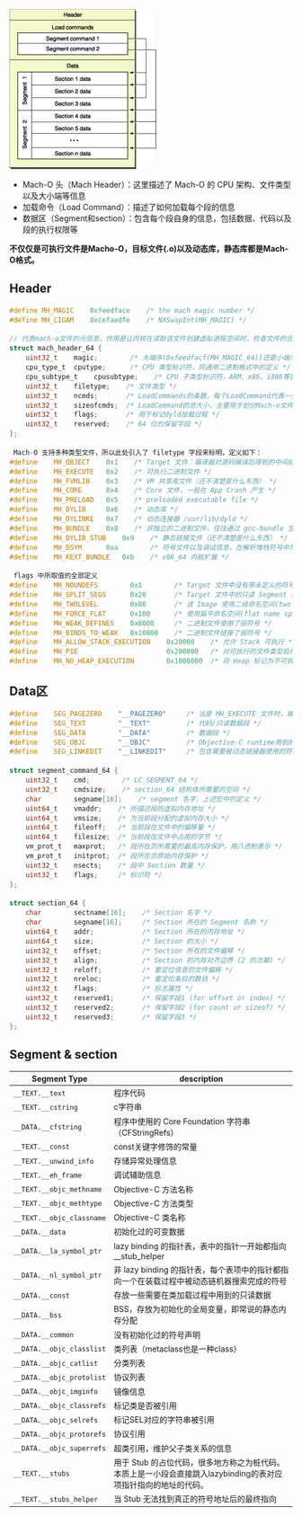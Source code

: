 
![mach-o.jpg](https://github.com/NSSONGMENG/wiki/blob/master/images/mach-o.jpg)

* Mach-O 头（Mach Header）：这里描述了 Mach-O 的 CPU 架构、文件类型以及大小端等信息
* 加载命令（Load Command）：描述了如何加载每个段的信息
* 数据区（Segment和section）：包含每个段自身的信息，包括数据、代码以及段的执行权限等

**不仅仅是可执行文件是Macho-O，目标文件(.o)以及动态库，静态库都是Mach-O格式。**


## Header

```C
#define MH_MAGIC    0xfeedface    /* the mach magic number */
#define MH_CIGAM    0xcefaedfe    /* NXSwapInt(MH_MAGIC) */

// 代表mach-o文件的元信息，作用是让内核在读取该文件创建虚拟进程空间时，检查文件的合法性，以及当前硬件特性是否支持程序的运行
struct mach_header_64 {
    uint32_t    magic;        /* 大端序(0xfeedfacf(MH_MAGIC_64))还是小端序(0xcffaedfe(MH_CIGAM_64))，iOS上是小端序 */
    cpu_type_t  cputype;      /* CPU 类型标识符，同通用二进制格式中的定义 */
    cpu_subtype_t    cpusubtype;    /* CPU 子类型标识符，ARM、x86、i386等宏定义划分 */
    uint32_t    filetype;    /* 文件类型 */
    uint32_t    ncmds;       /* LoadCommands的条数，每个LoadCommand代表一种Segment的加载方式 */
    uint32_t    sizeofcmds;  /* LoadCommand的总大小，主要用于划分Mach-o文件的区域 */
    uint32_t    flags;       /* 用于标记dyld加载过程 */
    uint32_t    reserved;    /* 64 位的保留字段 */
};

 Mach-O 支持多种类型文件，所以此处引入了 filetype 字段来标明，定义如下：
#define    MH_OBJECT    0x1    /* Target 文件：编译器对源码编译后得到的中间结果 */
#define    MH_EXECUTE   0x2    /* 可执行二进制文件 */
#define    MH_FVMLIB    0x3    /* VM 共享库文件（还不清楚是什么东西） */
#define    MH_CORE      0x4    /* Core 文件，一般在 App Crash 产生 */
#define    MH_PRELOAD   0x5    /* preloaded executable file */
#define    MH_DYLIB     0x6    /* 动态库 */
#define    MH_DYLINKE   0x7    /* 动态连接器 /usr/lib/dyld */
#define    MH_BUNDLE    0x8    /* 非独立的二进制文件，往往通过 gcc-bundle 生成 */
#define    MH_DYLIB_STUB    0x9    /* 静态链接文件（还不清楚是什么东西） */
#define    MH_DSYM      0xa        /* 符号文件以及调试信息，在解析堆栈符号中常用 */
#define    MH_KEXT_BUNDLE   0xb    /* x86_64 内核扩展 */

 flags 中所取值的全部定义
#define    MH_NOUNDEFS        0x1        /* Target 文件中没有带未定义的符号，常为静态二进制文件 */
#define    MH_SPLIT_SEGS      0x20       /* Target 文件中的只读 Segment 和可读写 Segment 分开  */
#define    MH_TWOLEVEL        0x80       /* 该 Image 使用二级命名空间(two name space binding)绑定方案 */
#define    MH_FORCE_FLAT      0x100      /* 使用扁平命名空间(flat name space binding)绑定（与 MH_TWOLEVEL 互斥） */
#define    MH_WEAK_DEFINES    0x8000     /* 二进制文件使用了弱符号 */
#define    MH_BINDS_TO_WEAK   0x10000    /* 二进制文件链接了弱符号 */
#define    MH_ALLOW_STACK_EXECUTION    0x20000    /* 允许 Stack 可执行 */
#define    MH_PIE                      0x200000   /* 对可执行的文件类型启用地址空间 layout 随机化 */
#define    MH_NO_HEAP_EXECUTION        0x1000000  /* 将 Heap 标记为不可执行，可防止 heap spray 攻击 */
```


## Data区
```C
#define    SEG_PAGEZERO    "__PAGEZERO"     /* 当是 MH_EXECUTE 文件时，捕获到空指针 */
#define    SEG_TEXT        "__TEXT"         /* 代码/只读数据段 */
#define    SEG_DATA        "__DATA"         /* 数据段 */
#define    SEG_OBJC        "__OBJC"         /* Objective-C runtime用到的一些数据 */
#define    SEG_LINKEDIT    "__LINKEDIT"     /* 包含需要被动态链接器使用的符号表、字符串表、重定位表等 */

struct segment_command_64 {
    uint32_t    cmd;        /* LC_SEGMENT_64 */
    uint32_t    cmdsize;    /* section_64 结构体所需要的空间 */
    char        segname[16];    /* segment 名字，上述宏中的定义 */
    uint64_t    vmaddr;    /* 所描述段的虚拟内存地址 */
    uint64_t    vmsize;    /* 为当前段分配的虚拟内存大小 */
    uint64_t    fileoff;   /* 当前段在文件中的偏移量 */
    uint64_t    filesize;  /* 当前段在文件中占用的字节 */    
    vm_prot_t   maxprot;   /* 段所在页所需要的最高内存保护，用八进制表示 */
    vm_prot_t   initprot;  /* 段所在页原始内存保护 */
    uint32_t    nsects;    /* 段中 Section 数量 */
    uint32_t    flags;     /* 标识符 */
};

struct section_64 {
    char        sectname[16];    /* Section 名字 */
    char        segname[16];     /* Section 所在的 Segment 名称 */
    uint64_t    addr;            /* Section 所在的内存地址 */
    uint64_t    size;            /* Section 的大小 */
    uint32_t    offset;          /* Section 所在的文件偏移 */
    uint32_t    align;           /* Section 的内存对齐边界 (2 的次幂) */
    uint32_t    reloff;          /* 重定位信息的文件偏移 */
    uint32_t    nreloc;          /* 重定位条目的数目 */
    uint32_t    flags;           /* 标志属性 */
    uint32_t    reserved1;       /* 保留字段1 (for offset or index) */
    uint32_t    reserved2;       /* 保留字段2 (for count or sizeof) */
    uint32_t    reserved3;       /* 保留字段3 */
};
```

## Segment & section
Segment Type | description
---- | ---- |
`__TEXT.__text` | 程序代码
`__TEXT.__cstring` | c字符串
`__DATA.__cfstring` | 程序中使用的 Core Foundation 字符串（CFStringRefs）
`__TEXT.__const` | const关键字修饰的常量
`__TEXT.__unwind_info` | 存储异常处理信息
`__TEXT.__eh_frame` | 调试辅助信息
`__TEXT.__objc_methname` | Objective-C 方法名称
`__TEXT.__objc_methtype` | Objective-C 方法类型
`__TEXT.__objc_classname` | Objective-C 类名称
`__DATA.__data` | 初始化过的可变数据
`__DATA.__la_symbol_ptr` | lazy binding 的指针表，表中的指针一开始都指向 __stub_helper
`__DATA.__nl_symbol_ptr` | 非 lazy binding 的指针表，每个表项中的指针都指向一个在装载过程中被动态链机器搜索完成的符号
`__DATA.__const` | 存放一些需要在类加载过程中用到的只读数据
`__DATA.__bss` | BSS，存放为初始化的全局变量，即常说的静态内存分配
`__DATA.__common` | 没有初始化过的符号声明
`__DATA.__objc_classlist` | 类列表（metaclass也是一种class）
`__DATA.__objc_catlist` | 分类列表
`__DATA.__objc_protolist` | 协议列表
`__DATA.__objc_imginfo` | 镜像信息
`__DATA.__objc_classrefs` | 标记类是否被引用
`__DATA.__objc_selrefs` | 标记SEL对应的字符串被引用
`__DATA.__objc_protorefs` | 协议引用
`__DATA.__objc_superrefs` | 超类引用，维护父子类关系的信息
`__TEXT.__stubs` | 用于 Stub 的占位代码，很多地方称之为桩代码。本质上是一小段会直接跳入lazybinding的表对应项指针指向的地址的代码。
`__TEXT.__stubs_helper` | 当 Stub 无法找到真正的符号地址后的最终指向
